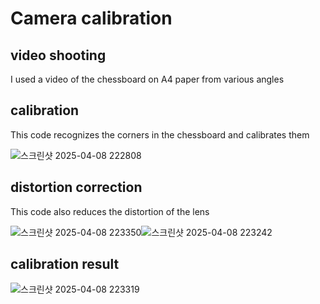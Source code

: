 # Camera calibration

## video shooting
I used a video of the chessboard on A4 paper from various angles

## calibration
This code recognizes the corners in the chessboard and calibrates them

![스크린샷 2025-04-08 222808](https://github.com/user-attachments/assets/f098c103-9e4a-48fb-95c9-13b6adf16cfb)

## distortion correction
This code also reduces the distortion of the lens

![스크린샷 2025-04-08 223350](https://github.com/user-attachments/assets/f14782d9-66f0-4751-a8fb-02821309d7a8)![스크린샷 2025-04-08 223242](https://github.com/user-attachments/assets/20971552-9c61-422f-a47c-ad3c8ed389e7)

## calibration result

![스크린샷 2025-04-08 223319](https://github.com/user-attachments/assets/4aa533f7-e913-4a1e-a259-2a7c33eda49c)



